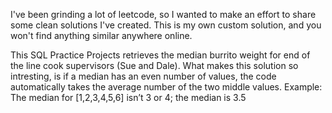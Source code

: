I've been grinding a lot of leetcode, so I wanted to make an effort to share some clean solutions I've created.
This is my own custom solution, and you won't find anything similar anywhere online.

This SQL Practice Projects retrieves the median burrito weight for end of the line cook supervisors (Sue and Dale).
What makes this solution so intresting, is if a median has an even number of values, the code automatically takes the average
number of the two middle values.
Example: The median for [1,2,3,4,5,6] isn’t 3 or 4; the median is 3.5
